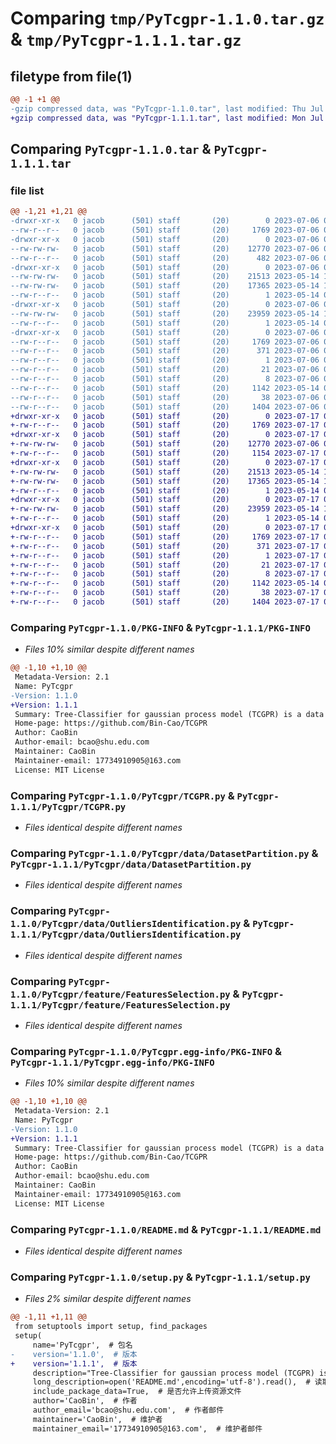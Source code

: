# Comparing `tmp/PyTcgpr-1.1.0.tar.gz` & `tmp/PyTcgpr-1.1.1.tar.gz`

## filetype from file(1)

```diff
@@ -1 +1 @@
-gzip compressed data, was "PyTcgpr-1.1.0.tar", last modified: Thu Jul  6 03:05:08 2023, max compression
+gzip compressed data, was "PyTcgpr-1.1.1.tar", last modified: Mon Jul 17 02:07:07 2023, max compression
```

## Comparing `PyTcgpr-1.1.0.tar` & `PyTcgpr-1.1.1.tar`

### file list

```diff
@@ -1,21 +1,21 @@
-drwxr-xr-x   0 jacob      (501) staff       (20)        0 2023-07-06 03:05:08.784296 PyTcgpr-1.1.0/
--rw-r--r--   0 jacob      (501) staff       (20)     1769 2023-07-06 03:05:08.784171 PyTcgpr-1.1.0/PKG-INFO
-drwxr-xr-x   0 jacob      (501) staff       (20)        0 2023-07-06 03:05:08.782702 PyTcgpr-1.1.0/PyTcgpr/
--rw-rw-rw-   0 jacob      (501) staff       (20)    12770 2023-07-06 03:03:53.000000 PyTcgpr-1.1.0/PyTcgpr/TCGPR.py
--rw-r--r--   0 jacob      (501) staff       (20)      482 2023-07-06 02:44:04.000000 PyTcgpr-1.1.0/PyTcgpr/__init__.py
-drwxr-xr-x   0 jacob      (501) staff       (20)        0 2023-07-06 03:05:08.783746 PyTcgpr-1.1.0/PyTcgpr/data/
--rw-rw-rw-   0 jacob      (501) staff       (20)    21513 2023-05-14 10:45:53.000000 PyTcgpr-1.1.0/PyTcgpr/data/DatasetPartition.py
--rw-rw-rw-   0 jacob      (501) staff       (20)    17365 2023-05-14 10:45:49.000000 PyTcgpr-1.1.0/PyTcgpr/data/OutliersIdentification.py
--rw-r--r--   0 jacob      (501) staff       (20)        1 2023-05-14 03:26:22.000000 PyTcgpr-1.1.0/PyTcgpr/data/__init__.py
-drwxr-xr-x   0 jacob      (501) staff       (20)        0 2023-07-06 03:05:08.784012 PyTcgpr-1.1.0/PyTcgpr/feature/
--rw-rw-rw-   0 jacob      (501) staff       (20)    23959 2023-05-14 10:45:49.000000 PyTcgpr-1.1.0/PyTcgpr/feature/FeaturesSelection.py
--rw-r--r--   0 jacob      (501) staff       (20)        1 2023-05-14 03:26:22.000000 PyTcgpr-1.1.0/PyTcgpr/feature/__init__.py
-drwxr-xr-x   0 jacob      (501) staff       (20)        0 2023-07-06 03:05:08.783324 PyTcgpr-1.1.0/PyTcgpr.egg-info/
--rw-r--r--   0 jacob      (501) staff       (20)     1769 2023-07-06 03:05:08.000000 PyTcgpr-1.1.0/PyTcgpr.egg-info/PKG-INFO
--rw-r--r--   0 jacob      (501) staff       (20)      371 2023-07-06 03:05:08.000000 PyTcgpr-1.1.0/PyTcgpr.egg-info/SOURCES.txt
--rw-r--r--   0 jacob      (501) staff       (20)        1 2023-07-06 03:05:08.000000 PyTcgpr-1.1.0/PyTcgpr.egg-info/dependency_links.txt
--rw-r--r--   0 jacob      (501) staff       (20)       21 2023-07-06 03:05:08.000000 PyTcgpr-1.1.0/PyTcgpr.egg-info/requires.txt
--rw-r--r--   0 jacob      (501) staff       (20)        8 2023-07-06 03:05:08.000000 PyTcgpr-1.1.0/PyTcgpr.egg-info/top_level.txt
--rw-r--r--   0 jacob      (501) staff       (20)     1142 2023-05-14 09:09:04.000000 PyTcgpr-1.1.0/README.md
--rw-r--r--   0 jacob      (501) staff       (20)       38 2023-07-06 03:05:08.784337 PyTcgpr-1.1.0/setup.cfg
--rw-r--r--   0 jacob      (501) staff       (20)     1404 2023-07-06 03:04:47.000000 PyTcgpr-1.1.0/setup.py
+drwxr-xr-x   0 jacob      (501) staff       (20)        0 2023-07-17 02:07:07.333443 PyTcgpr-1.1.1/
+-rw-r--r--   0 jacob      (501) staff       (20)     1769 2023-07-17 02:07:07.333312 PyTcgpr-1.1.1/PKG-INFO
+drwxr-xr-x   0 jacob      (501) staff       (20)        0 2023-07-17 02:07:07.331887 PyTcgpr-1.1.1/PyTcgpr/
+-rw-rw-rw-   0 jacob      (501) staff       (20)    12770 2023-07-06 03:03:53.000000 PyTcgpr-1.1.1/PyTcgpr/TCGPR.py
+-rw-r--r--   0 jacob      (501) staff       (20)     1154 2023-07-17 01:51:15.000000 PyTcgpr-1.1.1/PyTcgpr/__init__.py
+drwxr-xr-x   0 jacob      (501) staff       (20)        0 2023-07-17 02:07:07.332884 PyTcgpr-1.1.1/PyTcgpr/data/
+-rw-rw-rw-   0 jacob      (501) staff       (20)    21513 2023-05-14 10:45:53.000000 PyTcgpr-1.1.1/PyTcgpr/data/DatasetPartition.py
+-rw-rw-rw-   0 jacob      (501) staff       (20)    17365 2023-05-14 10:45:49.000000 PyTcgpr-1.1.1/PyTcgpr/data/OutliersIdentification.py
+-rw-r--r--   0 jacob      (501) staff       (20)        1 2023-05-14 03:26:22.000000 PyTcgpr-1.1.1/PyTcgpr/data/__init__.py
+drwxr-xr-x   0 jacob      (501) staff       (20)        0 2023-07-17 02:07:07.333148 PyTcgpr-1.1.1/PyTcgpr/feature/
+-rw-rw-rw-   0 jacob      (501) staff       (20)    23959 2023-05-14 10:45:49.000000 PyTcgpr-1.1.1/PyTcgpr/feature/FeaturesSelection.py
+-rw-r--r--   0 jacob      (501) staff       (20)        1 2023-05-14 03:26:22.000000 PyTcgpr-1.1.1/PyTcgpr/feature/__init__.py
+drwxr-xr-x   0 jacob      (501) staff       (20)        0 2023-07-17 02:07:07.332476 PyTcgpr-1.1.1/PyTcgpr.egg-info/
+-rw-r--r--   0 jacob      (501) staff       (20)     1769 2023-07-17 02:07:07.000000 PyTcgpr-1.1.1/PyTcgpr.egg-info/PKG-INFO
+-rw-r--r--   0 jacob      (501) staff       (20)      371 2023-07-17 02:07:07.000000 PyTcgpr-1.1.1/PyTcgpr.egg-info/SOURCES.txt
+-rw-r--r--   0 jacob      (501) staff       (20)        1 2023-07-17 02:07:07.000000 PyTcgpr-1.1.1/PyTcgpr.egg-info/dependency_links.txt
+-rw-r--r--   0 jacob      (501) staff       (20)       21 2023-07-17 02:07:07.000000 PyTcgpr-1.1.1/PyTcgpr.egg-info/requires.txt
+-rw-r--r--   0 jacob      (501) staff       (20)        8 2023-07-17 02:07:07.000000 PyTcgpr-1.1.1/PyTcgpr.egg-info/top_level.txt
+-rw-r--r--   0 jacob      (501) staff       (20)     1142 2023-05-14 09:09:04.000000 PyTcgpr-1.1.1/README.md
+-rw-r--r--   0 jacob      (501) staff       (20)       38 2023-07-17 02:07:07.333482 PyTcgpr-1.1.1/setup.cfg
+-rw-r--r--   0 jacob      (501) staff       (20)     1404 2023-07-17 02:06:56.000000 PyTcgpr-1.1.1/setup.py
```

### Comparing `PyTcgpr-1.1.0/PKG-INFO` & `PyTcgpr-1.1.1/PKG-INFO`

 * *Files 10% similar despite different names*

```diff
@@ -1,10 +1,10 @@
 Metadata-Version: 2.1
 Name: PyTcgpr
-Version: 1.1.0
+Version: 1.1.1
 Summary: Tree-Classifier for gaussian process model (TCGPR) is a data preprocessing algorithm based on the Gaussian correlation among data.
 Home-page: https://github.com/Bin-Cao/TCGPR
 Author: CaoBin
 Author-email: bcao@shu.edu.com
 Maintainer: CaoBin
 Maintainer-email: 17734910905@163.com
 License: MIT License
```

### Comparing `PyTcgpr-1.1.0/PyTcgpr/TCGPR.py` & `PyTcgpr-1.1.1/PyTcgpr/TCGPR.py`

 * *Files identical despite different names*

### Comparing `PyTcgpr-1.1.0/PyTcgpr/data/DatasetPartition.py` & `PyTcgpr-1.1.1/PyTcgpr/data/DatasetPartition.py`

 * *Files identical despite different names*

### Comparing `PyTcgpr-1.1.0/PyTcgpr/data/OutliersIdentification.py` & `PyTcgpr-1.1.1/PyTcgpr/data/OutliersIdentification.py`

 * *Files identical despite different names*

### Comparing `PyTcgpr-1.1.0/PyTcgpr/feature/FeaturesSelection.py` & `PyTcgpr-1.1.1/PyTcgpr/feature/FeaturesSelection.py`

 * *Files identical despite different names*

### Comparing `PyTcgpr-1.1.0/PyTcgpr.egg-info/PKG-INFO` & `PyTcgpr-1.1.1/PyTcgpr.egg-info/PKG-INFO`

 * *Files 10% similar despite different names*

```diff
@@ -1,10 +1,10 @@
 Metadata-Version: 2.1
 Name: PyTcgpr
-Version: 1.1.0
+Version: 1.1.1
 Summary: Tree-Classifier for gaussian process model (TCGPR) is a data preprocessing algorithm based on the Gaussian correlation among data.
 Home-page: https://github.com/Bin-Cao/TCGPR
 Author: CaoBin
 Author-email: bcao@shu.edu.com
 Maintainer: CaoBin
 Maintainer-email: 17734910905@163.com
 License: MIT License
```

### Comparing `PyTcgpr-1.1.0/README.md` & `PyTcgpr-1.1.1/README.md`

 * *Files identical despite different names*

### Comparing `PyTcgpr-1.1.0/setup.py` & `PyTcgpr-1.1.1/setup.py`

 * *Files 2% similar despite different names*

```diff
@@ -1,11 +1,11 @@
 from setuptools import setup, find_packages
 setup(
     name='PyTcgpr',  # 包名
-    version='1.1.0',  # 版本
+    version='1.1.1',  # 版本
     description="Tree-Classifier for gaussian process model (TCGPR) is a data preprocessing algorithm based on the Gaussian correlation among data.",  # 包简介
     long_description=open('README.md',encoding='utf-8').read(),  # 读取文件中介绍包的详细内容
     include_package_data=True,  # 是否允许上传资源文件
     author='CaoBin',  # 作者
     author_email='bcao@shu.edu.com',  # 作者邮件
     maintainer='CaoBin',  # 维护者
     maintainer_email='17734910905@163.com',  # 维护者邮件
```

